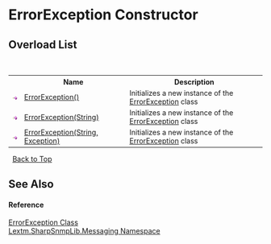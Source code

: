 # ErrorException Constructor 
 


## Overload List
&nbsp;<table><tr><th></th><th>Name</th><th>Description</th></tr><tr><td>![Public method](media/pubmethod.gif "Public method")</td><td><a href="M_Lextm_SharpSnmpLib_Messaging_ErrorException__ctor">ErrorException()</a></td><td>
Initializes a new instance of the <a href="T_Lextm_SharpSnmpLib_Messaging_ErrorException">ErrorException</a> class</td></tr><tr><td>![Public method](media/pubmethod.gif "Public method")</td><td><a href="M_Lextm_SharpSnmpLib_Messaging_ErrorException__ctor_1">ErrorException(String)</a></td><td>
Initializes a new instance of the <a href="T_Lextm_SharpSnmpLib_Messaging_ErrorException">ErrorException</a> class</td></tr><tr><td>![Public method](media/pubmethod.gif "Public method")</td><td><a href="M_Lextm_SharpSnmpLib_Messaging_ErrorException__ctor_2">ErrorException(String, Exception)</a></td><td>
Initializes a new instance of the <a href="T_Lextm_SharpSnmpLib_Messaging_ErrorException">ErrorException</a> class</td></tr></table>&nbsp;
<a href="#errorexception-constructor">Back to Top</a>

## See Also


#### Reference
<a href="T_Lextm_SharpSnmpLib_Messaging_ErrorException">ErrorException Class</a><br /><a href="N_Lextm_SharpSnmpLib_Messaging">Lextm.SharpSnmpLib.Messaging Namespace</a><br />
